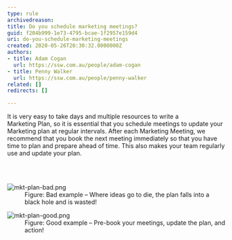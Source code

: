 ```yaml
---
type: rule
archivedreason: 
title: Do you schedule marketing meetings?
guid: f204b999-1e73-4795-bcae-1f2957e159d4
uri: do-you-schedule-marketing-meetings
created: 2020-05-26T20:30:32.0000000Z
authors:
- title: Adam Cogan
  url: https://ssw.com.au/people/adam-cogan
- title: Penny Walker
  url: https://ssw.com.au/people/penny-walker
related: []
redirects: []

---
```



<p class="ssw15-rteElement-P">It is very easy to take days and multiple resources to write a Marketing&#160;Plan,&#160;so it is essential that you schedule meetings to update your Marketing plan at regular intervals. After each Marketing Meeting, we recommend that you book the next meeting immediately so that you have time to plan and prepare ahead of time. This also makes your team regularly use and update your plan.&#160;​​​<br></p>
<br><excerpt class='endintro'></excerpt><br>
<dl class="badImage"><dt><img src="/PublishingImages/mkt-plan-bad.png" alt="mkt-plan-bad.png" />​</dt><dd>Figure&#58; Bad example – Where ideas go to die, the plan falls into a black hole and is wasted!</dd></dl><dl class="goodImage"><dt>​<img src="/PublishingImages/Screen%20Shot%202020-05-26%20at%203.08.24%20PM.png" alt="mkt-plan-good.png" /></dt><dd>Figure&#58; Good example – Pre-book your meetings, update the plan, and action!</dd></dl>​<br>


